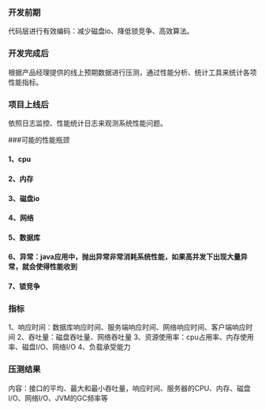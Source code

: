 ### 开发前期
代码层进行有效编码：减少磁盘io、降低锁竞争、高效算法。

### 开发完成后
根据产品经理提供的线上预期数据进行压测，通过性能分析、统计工具来统计各项性能指标。

### 项目上线后
依照日志监控、性能统计日志来观测系统性能问题。

###可能的性能瓶颈
#### 1、cpu
#### 2、内存
#### 3、磁盘io
#### 4、网络
#### 5、数据库
#### 6、异常：java应用中，抛出异常非常消耗系统性能，如果高并发下出现大量异常，就会使得性能收到
#### 7、锁竞争


### 指标
1、响应时间：数据库响应时间、服务端响应时间、网络响应时间、客户端响应时间
2、吞吐量：磁盘吞吐量、网络吞吐量
3、资源使用率：cpu占用率、内存使用率、磁盘I/O、网络I/O
4、负载承受能力

### 压测结果
内容：接口的平均、最大和最小吞吐量，响应时间、服务器的CPU、内存、磁盘I/O、网络I/O、JVM的GC频率等
